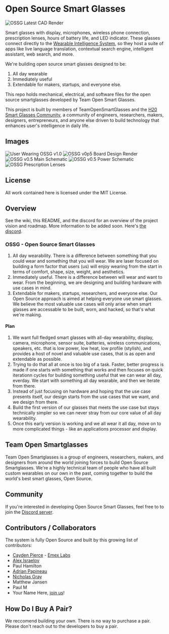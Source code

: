 # Open Source Smart Glasses

![OSSG Latest CAD Render](res/ossg_v1_screenshot.jpg)

Smart glasses with display, microphones, wireless phone connection, prescription lenses, hours of battery life, and LED indicator. These glasses connect directly to the [Wearable Intelligence System](https://github.com/emexlabs/WearableIntelligenceSystem), so they host a suite of apps like live language translation, contextual search engine, intelligent assistant, web search, and more.

We're building open source smart glasses designed to be:  
1. All day wearable 
2. Immediately useful 
3. Extendable for makers, startups, and everyone else.  

This repo holds mechanical, electrical, and software files for the open source smartglasses developed by Team Open Smart Glasses.

This project is built by members of TeamOpenSmartGlasses and the [H20 Smart Glasses Community](https://smartglasses.community/), a community of engineers, researchers, makers, designers, entrepreneurs, and anyone else driven to build technology that enhances user's intelligence in daily life.  


## Images

![User Wearing OSSG v1.0](res/ossg_v1p0_cayden_pierce.jpg)
![OSSG v0p5 Board Design Render](res/v0p5_board_render.png)
![OSSG v0.5 Main Schematic](res/v0p5_schematic_main.jpg)
![OSSG v0.5 Power Schematic](res/v0p5_schematic_power.jpg)
![OSSG Prescription Lenses](res/OpenSourceSmartGlasses_prescription_lenses_CaydenPierce.jpg)
## License

All work contained here is licensed under the MIT License.

## Overview

See the wiki, this README, and the discord for an overview of the project vision and roadmap. More information to be added soon. Here's [the discord](https://discord.gg/5ukNvkEAqT).

### OSSG - Open Source Smart Glasses

1. All day wearability. There is a difference between something that you could wear and something that you will wear. We are laser focused on building a form factor that users (us) will enjoy wearing from the start in terms of comfort, shape, size, weight, and aesthetics.
2. Immediately useful. There is a difference between will wear and want to wear. From the beginning, we are designing and building hardware with use cases in mind.
3. Extendable for makers, startups, researchers, and everyone else. Our Open Source approach is aimed at helping everyone use smart glasses. We believe the most valuable use cases will only arise when smart glasses are accessable to be built, worn, and hacked, so that's what we're making.

#### Plan

1. We want full fledged smart glasses with all-day wearability, display, camera, microphone, sensor suite, batteries, wireless communications, speakers, etc. that is low power, low heat, low profile (stylish), and provides a host of novel and valuable use cases, that is as open and extendable as possible.
2. Trying to do that all at once is too big of a task. Faster, better progress is made if one starts with something that works and then focuses on quick iterationn cycles for building something useful that we can wear all day, everday. We start with something all day wearable, and then we iterate from there. 
3. Instead of just focusing on hardware and hoping that the use case presents itself, our design starts from the use cases that we want, and we design from there. 
4. Build the first version of our glasses that meets the use case but stays technically simpler so we can never stray from our core value of all day wearability.
5. Once this early version is working and we all wear it all day, move on to more complicated things - like an applications processor and display.

## Team Open Smartglasses

Team Open Smartglasses is a group of engineers, researchers, makers, and designers from around the world joining forces to build Open Source Smartglasses. We're a highly technical team of people who have all built custom wearables on our own in the past, coming together to build the world's best smart glasses, Open Source.

## Community

If you're interested in developing Open Source Smart Glasses, feel free to to join the [Discord server](https://discord.gg/5ukNvkEAqT).

## Contributors / Collaborators

The system is fully Open Source and built by this growing list of contributors:

- [Cayden Pierce](https://caydenpierce.com) - [Emex Labs](https://emexwearables.com)
- [Alex Israelov](https://alexisraelov.com)
- Paul Hamilton
- [Adrian Papineau](https://www.parallelinnov.com/about-us/)
- [Nicholas Gray](https://github.com/Thecactusman0)
- Matthew Jansen
- Paul M
- Your Name Here, [join us](https://discord.gg/5ukNvkEAqT)!

## How Do I Buy A Pair?

We reccomend building your own. There is no way to purchase a pair. Please don't reach out to the developers to buy a pair.
